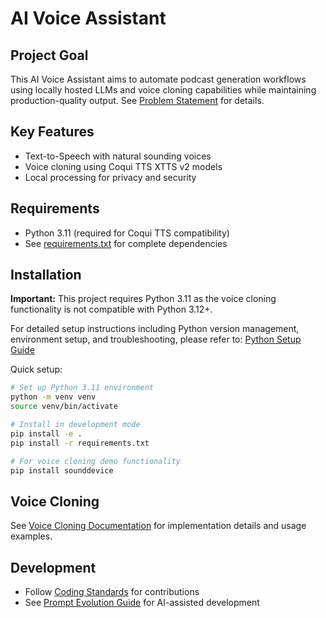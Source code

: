 # AI Voice Assistant

## Project Goal

This AI Voice Assistant aims to automate podcast generation workflows using locally hosted LLMs and voice cloning capabilities while maintaining production-quality output. See [Problem Statement](docs/problem_statement.md) for details.

## Key Features

- Text-to-Speech with natural sounding voices
- Voice cloning using Coqui TTS XTTS v2 models
- Local processing for privacy and security

## Requirements

- Python 3.11 (required for Coqui TTS compatibility)
- See [requirements.txt](requirements.txt) for complete dependencies

## Installation

**Important:** This project requires Python 3.11 as the voice cloning functionality is not compatible with Python 3.12+.

For detailed setup instructions including Python version management, environment setup, and troubleshooting, please refer to:
[Python Setup Guide](docs/guidelines/python_setup.md)

Quick setup:
```bash
# Set up Python 3.11 environment
python -m venv venv
source venv/bin/activate

# Install in development mode
pip install -e .
pip install -r requirements.txt

# For voice cloning demo functionality
pip install sounddevice
```

## Voice Cloning

See [Voice Cloning Documentation](docs/features/voice_cloning.md) for implementation details and usage examples.

## Development

- Follow [Coding Standards](docs/guidelines/coding_standards.md) for contributions
- See [Prompt Evolution Guide](docs/guidelines/prompt_evolution.md) for AI-assisted development